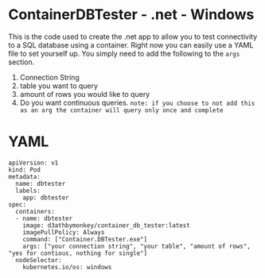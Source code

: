 # ContainerDBTester - .net - Windows
This is the code used to create the .net app to allow you to test connectivity to a SQL database using a container. Right now you can easily use a YAML file to set yourself up. You simply need to add the following to the `args` section.

1. Connection String
2. table you want to query
3. amount of rows you would like to query
4. Do you want continuous queries. `note: if you choose to not add this as an arg the container will query only once and complete`


# YAML
```
apiVersion: v1
kind: Pod
metadata:
  name: dbtester
  labels:
    app: dbtester
spec:
  containers:
  - name: dbtester
    image: d3athbymonkey/container_db_tester:latest
    imagePullPolicy: Always
    command: ["Container.DBTester.exe"]
    args: ["your connection string", "your table", "amount of rows", "yes for contious, nothing for single"]
  nodeSelector:
    kubernetes.io/os: windows
```
